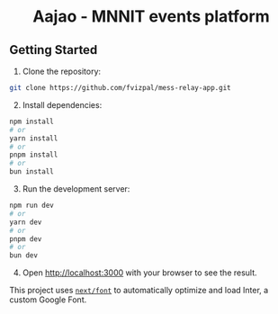 <h1 align="center">Aajao - MNNIT events platform</h1>
<p align="center">
</p>

## Getting Started
1. Clone the repository: 
```bash
git clone https://github.com/fvizpal/mess-relay-app.git
```

2. Install dependencies:
```bash
npm install
# or
yarn install
# or
pnpm install
# or
bun install
```

3. Run the development server:

```bash
npm run dev
# or
yarn dev
# or
pnpm dev
# or
bun dev
```

4. Open [http://localhost:3000](http://localhost:3000) with your browser to see the result.

This project uses [`next/font`](https://nextjs.org/docs/basic-features/font-optimization) to automatically optimize and load Inter, a custom Google Font.
